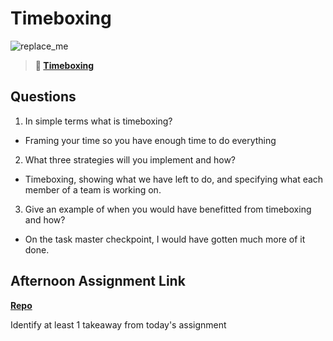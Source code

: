 # Timeboxing

![replace_me](https://codeworks.blob.core.windows.net/public/assets/img/illustrations/placeholder.svg)
> **📖 [Timeboxing](https://codeworksacademy.com/fs-student-guide/resources/wk5/03-Timeboxing)**

## Questions

1. In simple terms what is timeboxing?

- Framing your time so you have enough time to do everything

2. What three strategies will you implement and how?

- Timeboxing, showing what we have left to do, and specifying what each member of a team is working on.

3. Give an example of when you would have benefitted from timeboxing and how? 

- On the task master checkpoint, I would have gotten much more of it done.

## Afternoon Assignment Link

**[Repo](https://github.com/Thomas-Daily/<ASSIGNMENT_REPO>)**

Identify at least 1 takeaway from today's assignment
